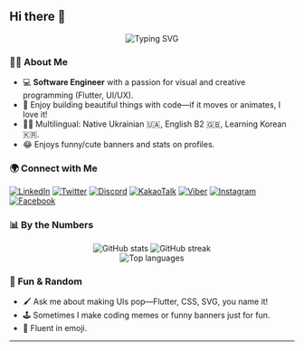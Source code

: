 ## Hi there 👋
<!-- Banner / Greeting -->
<p align="center">
  <img src="https://readme-typing-svg.demolab.com?font=Fira+Code&pause=1000&color=F78407&center=true&vCenter=true&width=435&lines=Hi+there!+I'm+Bittiboop+%F0%9F%91%8B;Visual+Software+Engineer;Loves+Flutter+and+creative+UIs;Learning+Korean+%E2%9C%A8;Let's+connect!+%F0%9F%92%AB" alt="Typing SVG" />
</p>

<!-- About Me -->
### 👨‍💻 About Me

- 💻 **Software Engineer** with a passion for visual and creative programming (Flutter, UI/UX).
- 🎨 Enjoy building beautiful things with code—if it moves or animates, I love it!
- 🏳️‍🌈 Multilingual: Native Ukrainian 🇺🇦, English B2 🇬🇧, Learning Korean 🇰🇷.
- 😂 Enjoys funny/cute banners and stats on profiles.

<!-- Social Links -->
### 🌍 Connect with Me

[![LinkedIn](https://img.shields.io/badge/-LinkedIn-0A66C2?style=for-the-badge&logo=linkedin&logoColor=white)](https://linkedin.com)
[![Twitter](https://img.shields.io/badge/-Twitter-1DA1F2?style=for-the-badge&logo=twitter&logoColor=white)](https://twitter.com)
[![Discord](https://img.shields.io/badge/-Discord-5865F2?style=for-the-badge&logo=discord&logoColor=white)](https://discord.com)
[![KakaoTalk](https://img.shields.io/badge/-KakaoTalk-FFCD00?style=for-the-badge&logo=kakaotalk&logoColor=000000)](#)
[![Viber](https://img.shields.io/badge/-Viber-7360F2?style=for-the-badge&logo=viber&logoColor=white)](#)
[![Instagram](https://img.shields.io/badge/-Instagram-E4405F?style=for-the-badge&logo=instagram&logoColor=white)](https://instagram.com)
[![Facebook](https://img.shields.io/badge/-Facebook-1877F2?style=for-the-badge&logo=facebook&logoColor=white)](https://facebook.com)

<!-- GitHub Stats & Fun Banners -->
### 📊 By the Numbers

<p align="center">
  <img src="https://github-readme-stats.vercel.app/api?username=bittiboop&show_icons=true&theme=tokyonight&hide_title=true" alt="GitHub stats" />
  <img src="https://github-readme-streak-stats.herokuapp.com/?user=bittiboop&theme=tokyonight" alt="GitHub streak" />
  <br>
  <img src="https://github-readme-stats.vercel.app/api/top-langs/?username=bittiboop&layout=compact&theme=tokyonight" alt="Top languages" />
</p>

<!-- Fun Section -->
### 🎉 Fun & Random

- 🖌️ Ask me about making UIs pop—Flutter, CSS, SVG, you name it!
- 🕹️ Sometimes I make coding memes or funny banners just for fun.
- 💬 Fluent in emoji.

---

<!-- Footer -->
<p align="center">
</p>
